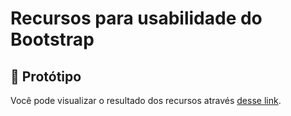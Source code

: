 # Recursos para usabilidade do Bootstrap

## 🚀 Protótipo

Você pode visualizar o resultado dos recursos através [desse link](https://aula05bootstrap.djalmahenry.repl.co/).
